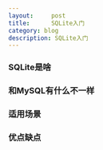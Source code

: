 ```yaml
---
layout:     post
title:      SQLite入门
category: blog
description: SQLite入门
---
```


### SQLite是啥   

### 和MySQL有什么不一样

### 适用场景 

### 优点缺点